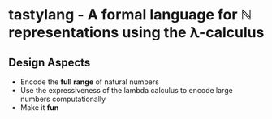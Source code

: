 # tastylang - A formal language for ℕ representations using the λ-calculus

## Design Aspects
- Encode the **full range** of natural numbers
- Use the expressiveness of the lambda calculus to encode large numbers computationally
- Make it **fun**
